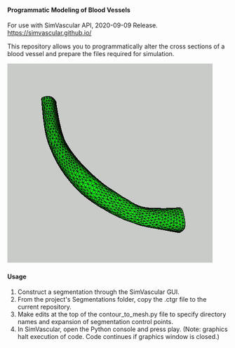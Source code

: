 #### Programmatic Modeling of Blood Vessels
For use with SimVascular API, 2020-09-09 Release. https://simvascular.github.io/

This repository allows you to programmatically alter the cross sections of a blood vessel and prepare the files required for simulation.

![picture](sample/ezgif_simvasc.gif)

#### Usage
1. Construct a segmentation through the SimVascular GUI.
1. From the project's Segmentations folder, copy the .ctgr file to the current repository.
1. Make edits at the top of the contour\_to\_mesh.py file to specify directory names and expansion of segmentation control points.
1. In SimVascular, open the Python console and press play. (Note: graphics halt execution of code. Code continues if graphics window is closed.)

